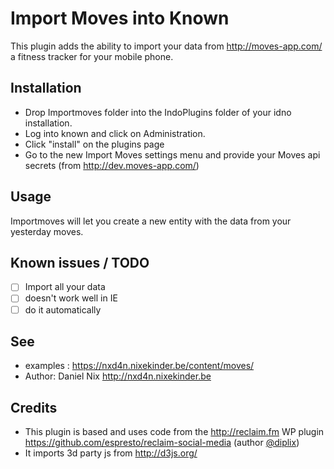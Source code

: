 Import Moves into Known
===============================

This plugin adds the ability to import your data from http://moves-app.com/ a fitness tracker for your mobile phone.


Installation
------------

* Drop Importmoves folder into the IndoPlugins folder of your idno installation.
* Log into known and click on Administration.
* Click "install" on the plugins page
* Go to the new Import Moves settings menu and provide your Moves api secrets (from http://dev.moves-app.com/)

Usage
-----
Importmoves will let you create a new entity with the data from your yesterday moves.

Known issues / TODO
-------------------

* [ ] Import all your data
* [ ] doesn't work well in IE
* [ ] do it automatically

See
---
 * examples : https://nxd4n.nixekinder.be/content/moves/
 * Author: Daniel Nix <http://nxd4n.nixekinder.be> 

Credits
-------
 * This plugin is based and uses code from the http://reclaim.fm WP plugin https://github.com/espresto/reclaim-social-media (author [@diplix](https://github.com/diplix))
* It imports 3d party js from http://d3js.org/
